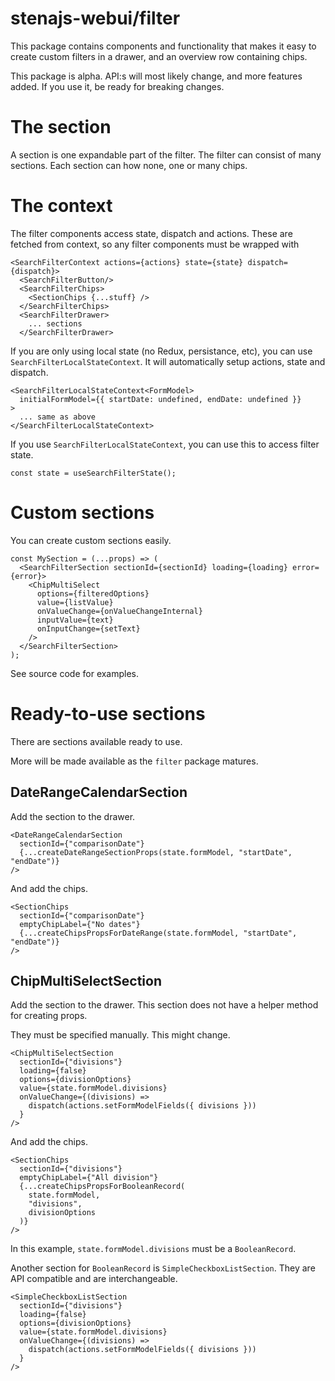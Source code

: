# stenajs-webui/filter

This package contains components and functionality that makes it
easy to create custom filters in a drawer, and an overview row containing chips.

This package is alpha. API:s will most likely change, and more features added.
If you use it, be ready for breaking changes.

# The section

A section is one expandable part of the filter. The filter can consist of many sections. Each section can how none, one
or many chips.

# The context

The filter components access state, dispatch and actions. These are fetched from context, so any filter components must
be wrapped with

```tsx
<SearchFilterContext actions={actions} state={state} dispatch={dispatch}>
  <SearchFilterButton/>
  <SearchFilterChips>
    <SectionChips {...stuff} />
  </SearchFilterChips>
  <SearchFilterDrawer>
    ... sections
  </SearchFilterDrawer>
```

If you are only using local state (no Redux, persistance, etc),
you can use `SearchFilterLocalStateContext`.
It will automatically setup actions, state and dispatch.

```tsx
<SearchFilterLocalStateContext<FormModel>
  initialFormModel={{ startDate: undefined, endDate: undefined }}
>
  ... same as above
</SearchFilterLocalStateContext>
```

If you use `SearchFilterLocalStateContext`, you can use this to access filter state.

```tsx
const state = useSearchFilterState();
```

# Custom sections

You can create custom sections easily.

```tsx
const MySection = (...props) => (
  <SearchFilterSection sectionId={sectionId} loading={loading} error={error}>
    <ChipMultiSelect
      options={filteredOptions}
      value={listValue}
      onValueChange={onValueChangeInternal}
      inputValue={text}
      onInputChange={setText}
    />
  </SearchFilterSection>
);
```

See source code for examples.

# Ready-to-use sections

There are sections available ready to use.

More will be made available as the `filter` package matures.

## DateRangeCalendarSection

Add the section to the drawer.

```tsx
<DateRangeCalendarSection
  sectionId={"comparisonDate"}
  {...createDateRangeSectionProps(state.formModel, "startDate", "endDate")}
/>
```

And add the chips.

```tsx
<SectionChips
  sectionId={"comparisonDate"}
  emptyChipLabel={"No dates"}
  {...createChipsPropsForDateRange(state.formModel, "startDate", "endDate")}
/>
```

## ChipMultiSelectSection

Add the section to the drawer. This section does not have a helper method for creating props.

They must be specified manually. This might change.

```tsx
<ChipMultiSelectSection
  sectionId={"divisions"}
  loading={false}
  options={divisionOptions}
  value={state.formModel.divisions}
  onValueChange={(divisions) =>
    dispatch(actions.setFormModelFields({ divisions }))
  }
/>
```

And add the chips.

```tsx
<SectionChips
  sectionId={"divisions"}
  emptyChipLabel={"All division"}
  {...createChipsPropsForBooleanRecord(
    state.formModel,
    "divisions",
    divisionOptions
  )}
/>
```

In this example, `state.formModel.divisions` must be a `BooleanRecord`.

Another section for `BooleanRecord` is `SimpleCheckboxListSection`.
They are API compatible and are interchangeable.

```tsx
<SimpleCheckboxListSection
  sectionId={"divisions"}
  loading={false}
  options={divisionOptions}
  value={state.formModel.divisions}
  onValueChange={(divisions) =>
    dispatch(actions.setFormModelFields({ divisions }))
  }
/>
```

